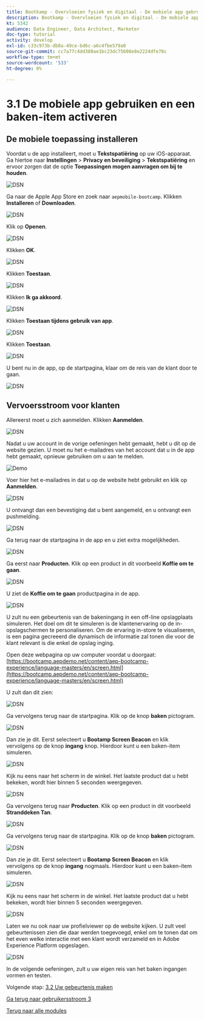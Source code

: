 ```yaml
---
title: Bootkamp - Overvloeien fysiek en digitaal - De mobiele app gebruiken en een baken-item activeren
description: Bootkamp - Overvloeien fysiek en digitaal - De mobiele app gebruiken en een baken-item activeren
kt: 5342
audience: Data Engineer, Data Architect, Marketer
doc-type: tutorial
activity: develop
exl-id: c33c973b-db8a-49ce-bd6c-a6c4fbe579a0
source-git-commit: cc7a77c4dd380ae1bc23dc75608e8e2224dfe78c
workflow-type: tm+mt
source-wordcount: '533'
ht-degree: 0%

---
```


# 3.1 De mobiele app gebruiken en een baken-item activeren

## De mobiele toepassing installeren

Voordat u de app installeert, moet u **Tekstspatiëring** op uw iOS-apparaat. Ga hiertoe naar **Instellingen** > **Privacy en beveiliging** > **Tekstspatiëring** en ervoor zorgen dat de optie **Toepassingen mogen aanvragen om bij te houden**.

![DSN](./../uc3/images/app4.png)

Ga naar de Apple App Store en zoek naar `aepmobile-bootcamp`. Klikken **Installeren** of **Downloaden**.

![DSN](./../uc3/images/app1.png)

Klik op **Openen**.

![DSN](./../uc3/images/app2.png)

Klikken **OK**.

![DSN](./../uc3/images/app9.png)

Klikken **Toestaan**.

![DSN](./../uc3/images/app3.png)

Klikken **Ik ga akkoord**.

![DSN](./../uc3/images/app7.png)

Klikken **Toestaan tijdens gebruik van app**.

![DSN](./../uc3/images/app8.png)

Klikken **Toestaan**.

![DSN](./../uc3/images/app5.png)

U bent nu in de app, op de startpagina, klaar om de reis van de klant door te gaan.

![DSN](./../uc3/images/app12.png)

## Vervoersstroom voor klanten

Allereerst moet u zich aanmelden. Klikken **Aanmelden**.

![DSN](./images/app13.png)

Nadat u uw account in de vorige oefeningen hebt gemaakt, hebt u dit op de website gezien. U moet nu het e-mailadres van het account dat u in de app hebt gemaakt, opnieuw gebruiken om u aan te melden.

![Demo](./images/pv1.png)

Voer hier het e-mailadres in dat u op de website hebt gebruikt en klik op **Aanmelden**.

![DSN](./images/app14.png)

U ontvangt dan een bevestiging dat u bent aangemeld, en u ontvangt een pushmelding.

![DSN](./images/app15.png)

Ga terug naar de startpagina in de app en u ziet extra mogelijkheden.

![DSN](./images/app17.png)

Ga eerst naar **Producten**. Klik op een product in dit voorbeeld **Koffie om te gaan**.

![DSN](./images/app19.png)

U ziet de **Koffie om te gaan** productpagina in de app.

![DSN](./images/app20.png)

U zult nu een gebeurtenis van de bakeningang in een off-line opslagplaats simuleren. Het doel om dit te simuleren is de klantenervaring op de in-opslagschermen te personaliseren. Om de ervaring in-store te visualiseren, is een pagina gecreeerd die dynamisch de informatie zal tonen die voor de klant relevant is die enkel de opslag inging.

Open deze webpagina op uw computer voordat u doorgaat: [https://bootcamp.aepdemo.net/content/aep-bootcamp-experience/language-masters/en/screen.html](https://bootcamp.aepdemo.net/content/aep-bootcamp-experience/language-masters/en/screen.html)

U zult dan dit zien:

![DSN](./images/screen1.png)

Ga vervolgens terug naar de startpagina. Klik op de knop **baken** pictogram.

![DSN](./images/app23.png)

Dan zie je dit. Eerst selecteert u **Bootamp Screen Beacon** en klik vervolgens op de knop **ingang** knop. Hierdoor kunt u een baken-item simuleren.

![DSN](./images/app21.png)

Kijk nu eens naar het scherm in de winkel. Het laatste product dat u hebt bekeken, wordt hier binnen 5 seconden weergegeven.

![DSN](./images/screen2.png)

Ga vervolgens terug naar **Producten**. Klik op een product in dit voorbeeld **Stranddeken Tan**.

![DSN](./images/app22.png)

Ga vervolgens terug naar de startpagina. Klik op de knop **baken** pictogram.

![DSN](./images/app23.png)

Dan zie je dit. Eerst selecteert u **Bootamp Screen Beacon** en klik vervolgens op de knop **ingang** nogmaals. Hierdoor kunt u een baken-item simuleren.

![DSN](./images/app21.png)

Kijk nu eens naar het scherm in de winkel. Het laatste product dat u hebt bekeken, wordt hier binnen 5 seconden weergegeven.

![DSN](./images/screen3.png)

Laten we nu ook naar uw profielviewer op de website kijken. U zult veel gebeurtenissen zien die daar werden toegevoegd, enkel om te tonen dat om het even welke interactie met een klant wordt verzameld en in Adobe Experience Platform opgeslagen.

![DSN](./images/screen4.png)

In de volgende oefeningen, zult u uw eigen reis van het baken ingangen vormen en testen.

Volgende stap: [3.2 Uw gebeurtenis maken](./ex2.md)

[Ga terug naar gebruikersstroom 3](./uc3.md)

[Terug naar alle modules](../../overview.md)
